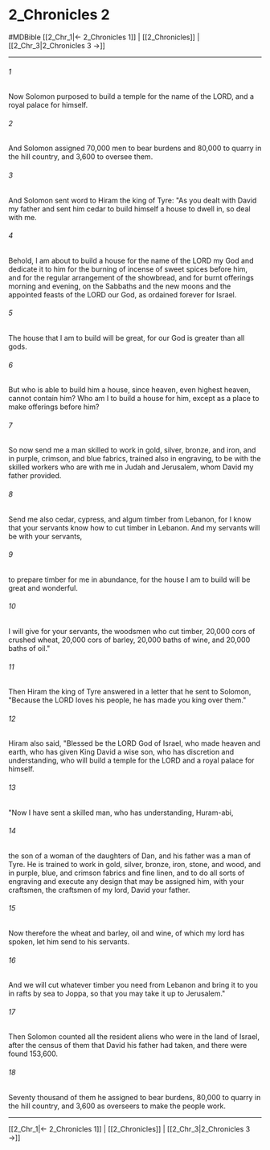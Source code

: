 # 2_Chronicles 2
#MDBible
[[2_Chr_1|← 2_Chronicles 1]] | [[2_Chronicles]] | [[2_Chr_3|2_Chronicles 3 →]]

***

###### 1 
Now Solomon purposed to build a temple for the name of the LORD, and a royal palace for himself. 

###### 2 
And Solomon assigned 70,000 men to bear burdens and 80,000 to quarry in the hill country, and 3,600 to oversee them. 

###### 3 
And Solomon sent word to Hiram the king of Tyre: "As you dealt with David my father and sent him cedar to build himself a house to dwell in, so deal with me. 

###### 4 
Behold, I am about to build a house for the name of the LORD my God and dedicate it to him for the burning of incense of sweet spices before him, and for the regular arrangement of the showbread, and for burnt offerings morning and evening, on the Sabbaths and the new moons and the appointed feasts of the LORD our God, as ordained forever for Israel. 

###### 5 
The house that I am to build will be great, for our God is greater than all gods. 

###### 6 
But who is able to build him a house, since heaven, even highest heaven, cannot contain him? Who am I to build a house for him, except as a place to make offerings before him? 

###### 7 
So now send me a man skilled to work in gold, silver, bronze, and iron, and in purple, crimson, and blue fabrics, trained also in engraving, to be with the skilled workers who are with me in Judah and Jerusalem, whom David my father provided. 

###### 8 
Send me also cedar, cypress, and algum timber from Lebanon, for I know that your servants know how to cut timber in Lebanon. And my servants will be with your servants, 

###### 9 
to prepare timber for me in abundance, for the house I am to build will be great and wonderful. 

###### 10 
I will give for your servants, the woodsmen who cut timber, 20,000 cors of crushed wheat, 20,000 cors of barley, 20,000 baths of wine, and 20,000 baths of oil." 

###### 11 
Then Hiram the king of Tyre answered in a letter that he sent to Solomon, "Because the LORD loves his people, he has made you king over them." 

###### 12 
Hiram also said, "Blessed be the LORD God of Israel, who made heaven and earth, who has given King David a wise son, who has discretion and understanding, who will build a temple for the LORD and a royal palace for himself. 

###### 13 
"Now I have sent a skilled man, who has understanding, Huram-abi, 

###### 14 
the son of a woman of the daughters of Dan, and his father was a man of Tyre. He is trained to work in gold, silver, bronze, iron, stone, and wood, and in purple, blue, and crimson fabrics and fine linen, and to do all sorts of engraving and execute any design that may be assigned him, with your craftsmen, the craftsmen of my lord, David your father. 

###### 15 
Now therefore the wheat and barley, oil and wine, of which my lord has spoken, let him send to his servants. 

###### 16 
And we will cut whatever timber you need from Lebanon and bring it to you in rafts by sea to Joppa, so that you may take it up to Jerusalem." 

###### 17 
Then Solomon counted all the resident aliens who were in the land of Israel, after the census of them that David his father had taken, and there were found 153,600. 

###### 18 
Seventy thousand of them he assigned to bear burdens, 80,000 to quarry in the hill country, and 3,600 as overseers to make the people work. 

***

[[2_Chr_1|← 2_Chronicles 1]] | [[2_Chronicles]] | [[2_Chr_3|2_Chronicles 3 →]]

